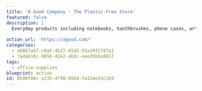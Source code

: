 ```yaml
---
title: 'A Good Company - The Plastic-Free Store'
featured: false
description: |
  Everyday products including notebooks, toothbrushes, phone cases, art supplies, water bottles, etc. designed with by a company with complete transparency that has extremely ambitious environmental standards including plastic-free low-carbon materials including bio-plastics, bamboo, stone paper, and recycled aluminum.
  
action_url: 'https://agood.com/'
categories:
  - a68b7a57-c0a5-4b27-81d2-93a19f2787a1
  - 7adab10c-985b-42e2-ab8c-eee35b5a8817
tags:
  - office-supplies
blueprint: action
id: 8590f06c-a135-4f90-b5b9-fa154e53c1b9
---
```

